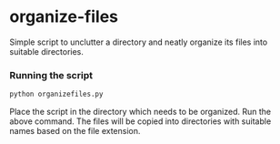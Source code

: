 # organize-files
Simple script to unclutter a directory and neatly organize its files into suitable directories.
### Running the script

```bash
python organizefiles.py
```
Place the script in the directory which needs to be organized. Run the above command. The files will be copied into directories with suitable names based on the file extension. 
